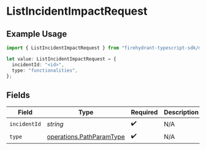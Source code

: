 # ListIncidentImpactRequest

## Example Usage

```typescript
import { ListIncidentImpactRequest } from "firehydrant-typescript-sdk/models/operations";

let value: ListIncidentImpactRequest = {
  incidentId: "<id>",
  type: "functionalities",
};
```

## Fields

| Field                                                                | Type                                                                 | Required                                                             | Description                                                          |
| -------------------------------------------------------------------- | -------------------------------------------------------------------- | -------------------------------------------------------------------- | -------------------------------------------------------------------- |
| `incidentId`                                                         | *string*                                                             | :heavy_check_mark:                                                   | N/A                                                                  |
| `type`                                                               | [operations.PathParamType](../../models/operations/pathparamtype.md) | :heavy_check_mark:                                                   | N/A                                                                  |